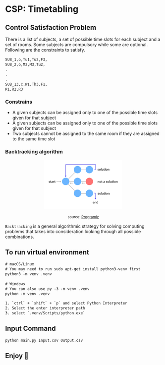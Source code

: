 # CSP: Timetabling

## Control Satisfaction Problem

There is a list of subjects, a set of possible
time slots for each subject and a set of rooms. Some subjects are compulsory while some are optional. Following are the constraints to satisfy.

```
SUB_1,o,Tu1,Tu2,F3,
SUB_2,o,M2,M3,Tu2,
.
.
.
SUB_13,c,W1,Th3,F1,
R1,R2,R3
```

### Constrains
- A given subjects can be assigned only to one of the possible time slots given for that 
subject
- A given subjects can be assigned only to one of the possible time slots given for that 
subject
- Two subjects cannot be assigned to the same room if they are assigned to the same time 
slot

### Backtracking algorithm

<p align="center">
<img src="img/ba-state-space-tree.webp" width="50%">
</p>
<p align="center">
<small>source: <a href="https://www.programiz.com/dsa/backtracking-algorithm">Programiz</a></small>
</p>

`Backtracking` is a general 
algorithmic strategy for solving computing problems that takes into consideration looking 
through all possible combinations.

## To run virtual environment


```
# macOS/Linux
# You may need to run sudo apt-get install python3-venv first
python3 -m venv .venv

# Windows
# You can also use py -3 -m venv .venv
python -m venv .venv
```

```
1. `ctrl` + `shift` + `p` and select Python Interpreter
2. Select the enter interpreter path
3. select `.venv/Scripts/python.exe`
```

## Input Command

```
python main.py Input.csv Output.csv
```

## Enjoy 🥳
